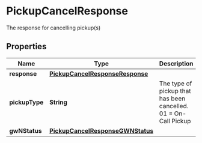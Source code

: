 

# PickupCancelResponse

The response for cancelling pickup(s)

## Properties

| Name | Type | Description | Notes |
|------------ | ------------- | ------------- | -------------|
|**response** | [**PickupCancelResponseResponse**](PickupCancelResponseResponse.md) |  |  |
|**pickupType** | **String** | The type of pickup that has been cancelled. 01 &#x3D; On-Call Pickup |  |
|**gwNStatus** | [**PickupCancelResponseGWNStatus**](PickupCancelResponseGWNStatus.md) |  |  [optional] |




